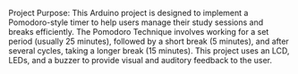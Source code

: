 Project Purpose:
This Arduino project is designed to implement a Pomodoro-style timer to help users manage their study sessions and breaks efficiently. The Pomodoro Technique involves working for a set period (usually 25 minutes), followed by a short break (5 minutes), and after several cycles, taking a longer break (15 minutes). This project uses an LCD, LEDs, and a buzzer to provide visual and auditory feedback to the user.
